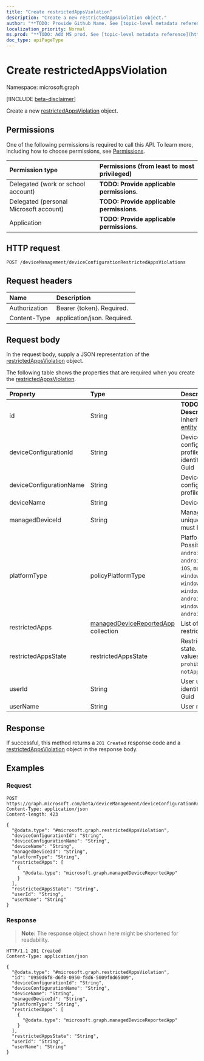```yaml
---
title: "Create restrictedAppsViolation"
description: "Create a new restrictedAppsViolation object."
author: "**TODO: Provide Github Name. See [topic-level metadata reference](https://msgo.azurewebsites.net/add/document/guidelines/metadata.html#topic-level-metadata)**"
localization_priority: Normal
ms.prod: "**TODO: Add MS prod. See [topic-level metadata reference](https://msgo.azurewebsites.net/add/document/guidelines/metadata.html#topic-level-metadata)**"
doc_type: apiPageType
---
```


# Create restrictedAppsViolation
Namespace: microsoft.graph

[!INCLUDE [beta-disclaimer](../../includes/beta-disclaimer.md)]

Create a new [restrictedAppsViolation](../resources/restrictedappsviolation.md) object.

## Permissions
One of the following permissions is required to call this API. To learn more, including how to choose permissions, see [Permissions](/graph/permissions-reference).

|Permission type|Permissions (from least to most privileged)|
|:---|:---|
|Delegated (work or school account)|**TODO: Provide applicable permissions.**|
|Delegated (personal Microsoft account)|**TODO: Provide applicable permissions.**|
|Application|**TODO: Provide applicable permissions.**|

## HTTP request

<!-- {
  "blockType": "ignored"
}
-->
``` http
POST /deviceManagement/deviceConfigurationRestrictedAppsViolations
```

## Request headers
|Name|Description|
|:---|:---|
|Authorization|Bearer {token}. Required.|
|Content-Type|application/json. Required.|

## Request body
In the request body, supply a JSON representation of the [restrictedAppsViolation](../resources/restrictedappsviolation.md) object.

The following table shows the properties that are required when you create the [restrictedAppsViolation](../resources/restrictedappsviolation.md).

|Property|Type|Description|
|:---|:---|:---|
|id|String|**TODO: Add Description** Inherited from [entity](../resources/entity.md)|
|deviceConfigurationId|String|Device configuration profile unique identifier, must be Guid|
|deviceConfigurationName|String|Device configuration profile name|
|deviceName|String|Device name|
|managedDeviceId|String|Managed device unique identifier, must be Guid|
|platformType|policyPlatformType|Platform type. Possible values are: `android`, `androidForWork`, `iOS`, `macOS`, `windowsPhone81`, `windows81AndLater`, `windows10AndLater`, `androidWorkProfile`, `windows10XProfile`, `androidAOSP`, `all`.|
|restrictedApps|[managedDeviceReportedApp](../resources/manageddevicereportedapp.md) collection|List of violated restricted apps|
|restrictedAppsState|restrictedAppsState|Restricted apps state. Possible values are: `prohibitedApps`, `notApprovedApps`.|
|userId|String|User unique identifier, must be Guid|
|userName|String|User name|



## Response

If successful, this method returns a `201 Created` response code and a [restrictedAppsViolation](../resources/restrictedappsviolation.md) object in the response body.

## Examples

### Request
<!-- {
  "blockType": "request",
  "name": "create_restrictedappsviolation_from_"
}
-->
``` http
POST https://graph.microsoft.com/beta/deviceManagement/deviceConfigurationRestrictedAppsViolations
Content-Type: application/json
Content-length: 423

{
  "@odata.type": "#microsoft.graph.restrictedAppsViolation",
  "deviceConfigurationId": "String",
  "deviceConfigurationName": "String",
  "deviceName": "String",
  "managedDeviceId": "String",
  "platformType": "String",
  "restrictedApps": [
    {
      "@odata.type": "microsoft.graph.managedDeviceReportedApp"
    }
  ],
  "restrictedAppsState": "String",
  "userId": "String",
  "userName": "String"
}
```


### Response
>**Note:** The response object shown here might be shortened for readability.
<!-- {
  "blockType": "response",
  "truncated": true,
  "@odata.type": "microsoft.graph.restrictedAppsViolation"
}
-->
``` http
HTTP/1.1 201 Created
Content-Type: application/json

{
  "@odata.type": "#microsoft.graph.restrictedAppsViolation",
  "id": "0950d6f8-d6f8-0950-f8d6-5009f8d65009",
  "deviceConfigurationId": "String",
  "deviceConfigurationName": "String",
  "deviceName": "String",
  "managedDeviceId": "String",
  "platformType": "String",
  "restrictedApps": [
    {
      "@odata.type": "microsoft.graph.managedDeviceReportedApp"
    }
  ],
  "restrictedAppsState": "String",
  "userId": "String",
  "userName": "String"
}
```

